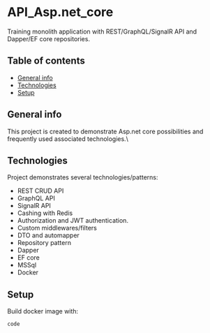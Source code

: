 # API_Asp.net_core
Training monolith application with REST/GraphQL/SignalR API and Dapper/EF core repositories.

## Table of contents
* [General info](#general-info)
* [Technologies](#technologies)
* [Setup](#setup)

## General info
This project is created to demonstrate Asp.net core possibilities and frequently used associated technologies.\

## Technologies
Project demonstrates several technologies/patterns:
* REST CRUD API
* GraphQL API
* SignalR API
* Cashing with Redis
* Authorization and JWT authentication.
* Custom middlewares/filters
* DTO and automapper
* Repository pattern
* Dapper
* EF core
* MSSql
* Docker

## Setup
Build docker image with:
```
code
```
